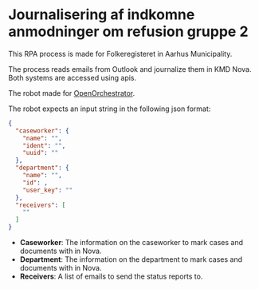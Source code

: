 # Journalisering af indkomne anmodninger om refusion gruppe 2

This RPA process is made for Folkeregisteret in Aarhus Municipality.

The process reads emails from Outlook and journalize them in KMD Nova.
Both systems are accessed using apis.

The robot made for [OpenOrchestrator](https://github.com/itk-dev-rpa/OpenOrchestrator).

The robot expects an input string in the following json format:

```json
{
  "caseworker": {
    "name": "",
    "ident": "",
    "uuid": ""
  },
  "department": {
    "name": "",
    "id": ,
    "user_key": ""
  },
  "receivers": [
    ""
  ]
}
```

- **Caseworker**: The information on the caseworker to mark cases and documents with in Nova.
- **Department**: The information on the department to mark cases and documents with in Nova.
- **Receivers**: A list of emails to send the status reports to.